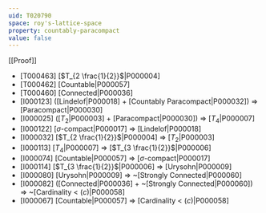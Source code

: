 ```yaml
---
uid: T020790
space: roy's-lattice-space
property: countably-paracompact
value: false
---
```

[[Proof]]

* [T000463] [$T_{2 \frac{1}{2}}$|P000004]
* [T000462] [Countable|P000057]
* [T000460] [Connected|P000036]
* [I000123] ([Lindelof|P000018] + [Countably Paracompact|P000032]) => [Paracompact|P000030]
* [I000025] ([$T_2$|P000003] + [Paracompact|P000030]) => [$T_4$|P000007]
* [I000122] [$\sigma$-compact|P000017] => [Lindelof|P000018]
* [I000032] [$T_{2 \frac{1}{2}}$|P000004] => [$T_2$|P000003]
* [I000113] [$T_4$|P000007] => [$T_{3 \frac{1}{2}}$|P000006]
* [I000074] [Countable|P000057] => [$\sigma$-compact|P000017]
* [I000114] [$T_{3 \frac{1}{2}}$|P000006] => [Urysohn|P000009]
* [I000080] [Urysohn|P000009] => ~[Strongly Connected|P000060]
* [I000082] ([Connected|P000036] + ~[Strongly Connected|P000060]) => ~[Cardinality < $\mathfrak(c)$|P000058]
* [I000067] [Countable|P000057] => [Cardinality < $\mathfrak(c)$|P000058]

